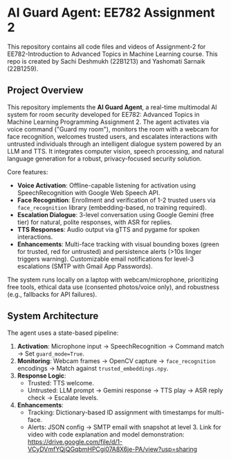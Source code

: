 # AI Guard Agent: EE782 Assignment 2

This repository contains all code files and videos of Assignment-2 for EE782-Introduction to Advanced Topics in Machine Learning course. This repo is created by Sachi Deshmukh (22B1213) and Yashomati Sarnaik (22B1259).

## Project Overview

This repository implements the **AI Guard Agent**, a real-time multimodal AI system for room security developed for EE782: Advanced Topics in Machine Learning Programming Assignment 2. The agent activates via voice command ("Guard my room"), monitors the room with a webcam for face recognition, welcomes trusted users, and escalates interactions with untrusted individuals through an intelligent dialogue system powered by an LLM and TTS. It integrates computer vision, speech processing, and natural language generation for a robust, privacy-focused security solution.

Core features:
- **Voice Activation**: Offline-capable listening for activation using SpeechRecognition with Google Web Speech API.
- **Face Recognition**: Enrollment and verification of 1-2 trusted users via `face_recognition` library (embedding-based, no training required).
- **Escalation Dialogue**: 3-level conversation using Google Gemini (free tier) for natural, polite responses, with ASR for replies.
- **TTS Responses**: Audio output via gTTS and pygame for spoken interactions.
- **Enhancements**: Multi-face tracking with visual bounding boxes (green for trusted, red for untrusted) and persistence alerts (>10s linger triggers warning). Customizable email notifications for level-3 escalations (SMTP with Gmail App Passwords).

The system runs locally on a laptop with webcam/microphone, prioritizing free tools, ethical data use (consented photos/voice only), and robustness (e.g., fallbacks for API failures).

## System Architecture

The agent uses a state-based pipeline:

1. **Activation**: Microphone input → SpeechRecognition → Command match → Set `guard_mode=True`.
2. **Monitoring**: Webcam frames → OpenCV capture → `face_recognition` encodings → Match against `trusted_embeddings.npy`.
3. **Response Logic**:
   - Trusted: TTS welcome.
   - Untrusted: LLM prompt → Gemini response → TTS play → ASR reply check → Escalate levels.
4. **Enhancements**:
   - Tracking: Dictionary-based ID assignment with timestamps for multi-face.
   - Alerts: JSON config → SMTP email with snapshot at level 3.
Link for video with code explanation and model demonstration: https://drive.google.com/file/d/1-VCyDVmfYQjQGqbmHPCgi07A8X6je-PA/view?usp=sharing
